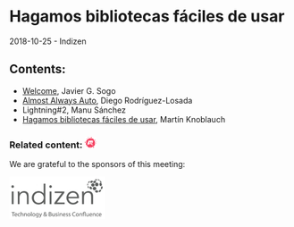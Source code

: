 # Hagamos bibliotecas fáciles de usar
2018-10-25 - Indizen

## Contents:
- [Welcome](welcome.pdf), Javier G. Sogo
- [Almost Always Auto](Almost.Always.Auto.pdf), Diego Rodríguez-Losada
- Lightning#2, Manu Sánchez
- [Hagamos bibliotecas fáciles de usar](Madrid_C_Cpp_2018_10_25_MartinKR_Bibliotecas_16_9.pdf), Martín Knoblauch

### Related content: [<img src="../assets/brand-logos/meetup.svg" alt="meetup" height="20"/>](https://www.meetup.com/es-ES/Madrid-C-Cpp/events/255584452/)

We are grateful to the sponsors of this meeting:  

![Indizen](../assets/sponsor-logos/indizen.png)  
